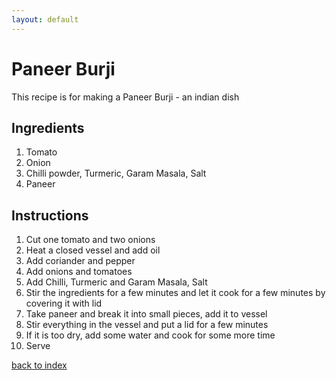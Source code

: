 ```yaml
---
layout: default
---
```


# Paneer Burji

This recipe is for making a Paneer Burji - an indian dish

## Ingredients
1) Tomato
2) Onion
3) Chilli powder, Turmeric, Garam Masala, Salt
4) Paneer


## Instructions

1) Cut one tomato and two onions
2) Heat a closed vessel and add oil
3) Add coriander and pepper
4) Add onions and tomatoes
5) Add Chilli, Turmeric and Garam Masala, Salt
6) Stir the ingredients for a few minutes and let it cook for a few minutes by covering it with lid
7) Take paneer and break it into small pieces, add it to vessel
8) Stir everything in the vessel and put a lid for a few minutes
9) If it is too dry, add some water and cook for some more time
10) Serve

[back to index](../)
